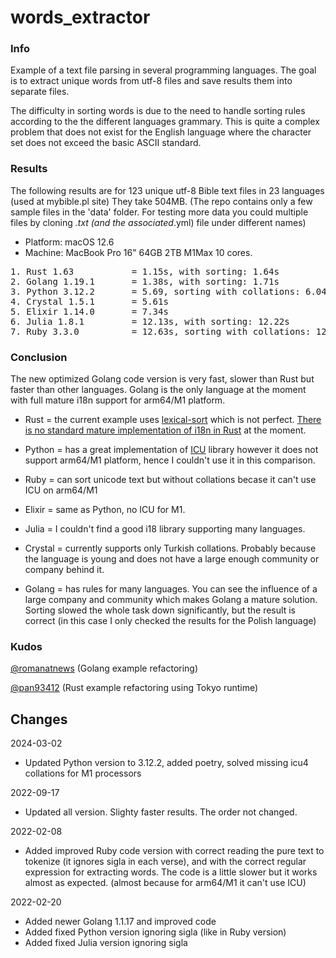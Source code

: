 # words_extractor

### Info

Example of a text file parsing in several programming languages. The goal is to extract unique words from utf-8 files and save results them into separate files.

The difficulty in sorting words is due to the need to handle sorting rules according to the the different languages grammary. This is quite a complex problem that does not exist for the English language where the character set does not exceed the basic ASCII standard.

### Results

The following results are for 123 unique utf-8 Bible text files in 23 languages (used at mybible.pl site) They take 504MB. (The repo contains only a few sample files in the 'data' folder. For testing more data you could multiple files by cloning *.txt (and the associated*.yml) file under different names)

* Platform: macOS 12.6
* Machine: MacBook Pro 16" 64GB 2TB M1Max 10 cores.

<pre>
1. Rust 1.63           = 1.15s, with sorting: 1.64s
2. Golang 1.19.1       = 1.38s, with sorting: 1.71s
3. Python 3.12.2       = 5.69, sorting with collations: 6.04s
4. Crystal 1.5.1       = 5.61s
5. Elixir 1.14.0       = 7.34s
6. Julia 1.8.1         = 12.13s, with sorting: 12.22s
7. Ruby 3.3.0          = 12.63s, sorting with collations: 12.87s
</pre>

### Conclusion

The new optimized Golang code version is very fast, slower than Rust but faster than other languages. Golang is the only language at the moment with full mature i18n support for arm64/M1 platform.

* Rust = the current example uses [lexical-sort](https://lib.rs/crates/lexical-sort) which is not perfect. [There is no standard mature implementation of i18n in Rust](https://www.arewewebyet.org/topics/i18n/) at the moment.

* Python = has a great implementation of [ICU](https://icu.unicode.org/related) library however it does not support arm64/M1 platform, hence I couldn't use it in this comparison.

* Ruby = can sort unicode text but without collations becase it can't use ICU on arm64/M1

* Elixir = same as Python, no ICU for M1.

* Julia = I couldn't find a good i18 library supporting many languages.

* Crystal = currently supports only Turkish collations. Probably because the language is young and does not have a large enough community or company behind it.

* Golang = has rules for many languages. You can see the influence of a large company and community which makes Golang a mature solution. Sorting slowed the whole task down significantly, but the result is correct (in this case I only checked the results for the Polish language)

### Kudos

[@romanatnews](https://github.com/romanatnews) (Golang example refactoring)

[@pan93412](https://github.com/pan93412) (Rust example refactoring using Tokyo runtime)

## Changes

2024-03-02

* Updated Python version to 3.12.2, added poetry, solved missing icu4 collations for M1 processors

2022-09-17

* Updated all version. Slighty faster results. The order not changed.

2022-02-08

* Added improved Ruby code version with correct reading the pure text to tokenize (it ignores sigla in each verse), and with the correct regular expression for extracting words. The code is a little slower but it works almost as expected. (almost because for arm64/M1 it can't use ICU)

2022-02-20

* Added newer Golang 1.1.17 and improved code
* Added fixed Python version ignoring sigla (like in Ruby version)
* Added fixed Julia version ignoring sigla
